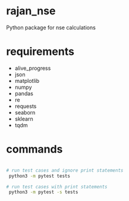 # rajan_nse
Python package for nse calculations

# requirements
- alive_progress
- json
- matplotlib
- numpy
- pandas
- re
- requests
- seaborn
- sklearn
- tqdm

# commands

```bash

# run test cases and ignore print statements
 python3 -m pytest tests

# run test cases with print statements
 python3 -m pytest -s tests
```